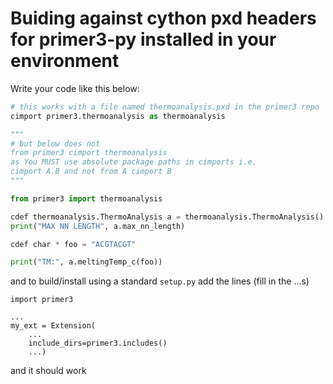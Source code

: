 # Buiding against cython pxd headers for primer3-py installed in your environment 

Write your code like this below:


```python
# this works with a file named thermoanalysis.pxd in the primer3 repo
cimport primer3.thermoanalysis as thermoanalysis

"""
# but below does not
from primer3 cimport thermoanalysis
as You MUST use absolute package paths in cimports i.e. 
cimport A.B and not from A cimport B
"""

from primer3 import thermoanalysis

cdef thermoanalysis.ThermoAnalysis a = thermoanalysis.ThermoAnalysis()
print("MAX NN LENGTH", a.max_nn_length)

cdef char * foo = "ACGTACGT"

print("TM:", a.meltingTemp_c(foo))
```


and to build/install using a standard `setup.py` add the lines (fill in the ...s)

    import primer3

    ...
    my_ext = Extension(
        ...
        include_dirs=primer3.includes()
        ...)

 
 and it should work